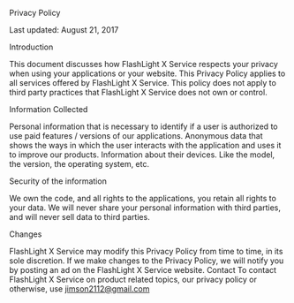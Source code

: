 Privacy Policy

Last updated: August 21, 2017

Introduction

This document discusses how FlashLight X Service respects your privacy when using your applications or your website. This Privacy Policy applies to all services offered by FlashLight X Service. This policy does not apply to third party practices that FlashLight X Service does not own or control.

Information Collected

Personal information that is necessary to identify if a user is authorized to use paid features / versions of our applications. Anonymous data that shows the ways in which the user interacts with the application and uses it to improve our products. Information about their devices. Like the model, the version, the operating system, etc.

Security of the information

We own the code, and all rights to the applications, you retain all rights to your data. We will never share your personal information with third parties, and will never sell data to third parties.

Changes

FlashLight X Service may modify this Privacy Policy from time to time, in its sole discretion. If we make changes to the Privacy Policy, we will notify you by posting an ad on the FlashLight X Service website. Contact To contact FlashLight X Service on product related topics, our privacy policy or otherwise, use jimson2112@gmail.com
